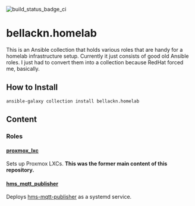 ![build_status_badge_ci](https://github.com/bellackn/ansible-collection-homelab/actions/workflows/ci.yml/badge.svg)

# bellackn.homelab

This is an Ansible collection that holds various roles that are handy for a homelab infrastructure setup. Currently
it just consists of good old Ansible roles. I just had to convert them into a collection because RedHat forced me, 
basically.

## How to Install

`ansible-galaxy collection install bellackn.homelab`

## Content

### Roles

#### [proxmox_lxc](roles/proxmox_lxc/README.md)

Sets up Proxmox LXCs. **This was the former main content of this repository.**

#### [hms_mqtt_publisher](roles/hms_mqtt_publisher/README.md)

Deploys [hms-mqtt-publisher](https://github.com/DennisOSRM/hms-mqtt-publisher) as a systemd service.
